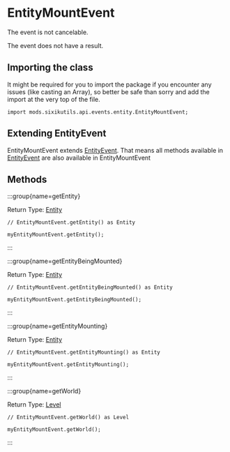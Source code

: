 # EntityMountEvent

The event is not cancelable.

The event does not have a result.

## Importing the class

It might be required for you to import the package if you encounter any issues (like casting an Array), so better be safe than sorry and add the import at the very top of the file.
```zenscript
import mods.sixikutils.api.events.entity.EntityMountEvent;
```


## Extending EntityEvent

EntityMountEvent extends [EntityEvent](/forge/api/event/entity/EntityEvent). That means all methods available in [EntityEvent](/forge/api/event/entity/EntityEvent) are also available in EntityMountEvent

## Methods

:::group{name=getEntity}

Return Type: [Entity](/mods/sixikutils/utils/entity/Entity)

```zenscript
// EntityMountEvent.getEntity() as Entity

myEntityMountEvent.getEntity();
```

:::

:::group{name=getEntityBeingMounted}

Return Type: [Entity](/mods/sixikutils/utils/entity/Entity)

```zenscript
// EntityMountEvent.getEntityBeingMounted() as Entity

myEntityMountEvent.getEntityBeingMounted();
```

:::

:::group{name=getEntityMounting}

Return Type: [Entity](/mods/sixikutils/utils/entity/Entity)

```zenscript
// EntityMountEvent.getEntityMounting() as Entity

myEntityMountEvent.getEntityMounting();
```

:::

:::group{name=getWorld}

Return Type: [Level](/vanilla/api/world/Level)

```zenscript
// EntityMountEvent.getWorld() as Level

myEntityMountEvent.getWorld();
```

:::


